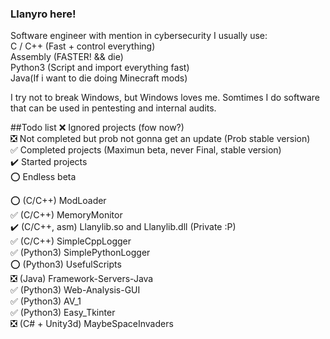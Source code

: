 ### Llanyro here!
Software engineer with mention in cybersecurity
I usually use:<br/>
C / C++ (Fast + control everything) <br/>
Assembly (FASTER! && die) <br/>
Python3 (Script and import everything fast) <br/>
Java(If i want to die doing Minecraft mods) <br/>

I try not to break Windows, but Windows loves me.
Somtimes I do software that can be used in pentesting and internal audits.

##Todo list
❌ Ignored projects (fow now?) <br/>
❎ Not completed but prob not gonna get an update (Prob stable version) <br/>
✅ Completed projects (Maximun beta, never Final, stable version) <br/>
✔️ Started projects <br/>
⭕ Endless beta <br/>

⭕ (C/C++) ModLoader <br/>
✅ (C/C++) MemoryMonitor <br/>
✔️ (C/C++, asm) Llanylib.so and Llanylib.dll (Private :P) <br/>
✅ (C/C++) SimpleCppLogger <br/>
✅ (Python3) SimplePythonLogger <br/>
⭕ (Python3) UsefulScripts <br/>
❎ (Java) Framework-Servers-Java <br/>
✅ (Python3) Web-Analysis-GUI <br/>
✅ (Python3) AV_1 <br/>
✅ (Python3) Easy_Tkinter <br/>
❎ (C# + Unity3d) MaybeSpaceInvaders <br/>
